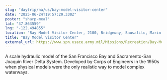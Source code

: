 ```yaml
---
slug: "daytrip/na/us/bay-model-visitor-center"
date: "2025-06-24T19:57:29.330Z"
poster: "sharp-meal"
lat: "37.863559"
lng: "-122.494855"
location: "Bay Model Visitor Center, 2100, Bridgeway, Sausalito, Marin County, California, 94965, United States"
title: "Bay Model Visitor Center"
external_url: https://www.spn.usace.army.mil/Missions/Recreation/Bay-Model-Visitor-Center/
---
```

A scale hydraulic model of the San Francisco Bay and Sacramento-San Joaquin River Delta System. Developed by Corps of Engineers in the 1950s when physical models were the only realistic way to model complex waterways.